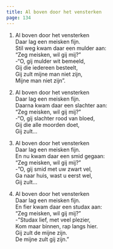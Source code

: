 ```yaml
---
title: Al boven door het vensterken
page: 134
---  
```


1. Al boven door het vensterken  
Daar lag een meisken fijn.  
Stil weg kwam daar een mulder aan:  
“Zeg meisken, wil gij mij?”  
-“O, gij mulder wit bemeeld,  
Gij die iedereen besteelt,  
Gij zult mijne man niet zijn,  
Mijne man niet zijn”.  


2. Al boven door het vensterken  
Daar lag een meisken fijn.  
Daarna kwam daar een slachter aan:  
“Zeg meisken, wil gij mij?”  
-“O, gij slachter rood van bloed,  
Gij die alle moorden doet,  
Gij zult...  


3. Al boven door het vensterken  
Daar lag een meisken fijn.  
En nu kwam daar een smid gegaan:  
“Zeg meisken, wil gij mij?”  
-”O, gij smid met uw zwart vel,  
Ga naar huis, wast u eerst wel,  
Gij zult...  


4. Al boven door het vensterken  
Daar lag een meisken fijn.  
En fier kwam daar een studax aan:  
“Zeg meisken, wil gij mij?”  
-”Studax lief, met veel plezier,  
Kom maar binnen, rap langs hier.  
Gij zult de mijne zijn.  
De mijne zult gij zijn.”  